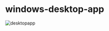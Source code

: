 # windows-desktop-app
![desktopapp](https://user-images.githubusercontent.com/68759170/131782206-84bc7201-016b-4e5d-a221-c88862de5ec6.png)

